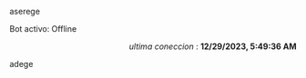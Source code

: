 aserege

<p>Bot activo: Offline</p>
<p align="right"><i>ultima coneccion</i> : <b>12/29/2023, 5:49:36 AM</b></p>

 adege
